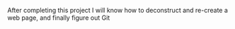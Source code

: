 After completing this project I will know how to deconstruct and re-create a web page, and finally figure out Git
